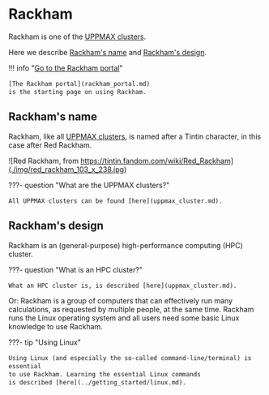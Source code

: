 # Rackham

Rackham is one of the [UPPMAX clusters](uppmax_cluster.md).

Here we describe [Rackham's name](#rackham's-name)
and [Rackham's design](#rackham's-design).

!!! info "[Go to the Rackham portal](rackham_portal.md)"

    [The Rackham portal](rackham_portal.md) 
    is the starting page on using Rackham.

## Rackham's name

Rackham, like all [UPPMAX clusters](uppmax_cluster.md), 
is named after a Tintin character,
in this case after Red Rackham.

![Red Rackham, from https://tintin.fandom.com/wiki/Red_Rackham](./img/red_rackham_103_x_238.jpg)

???- question "What are the UPPMAX clusters?"

    All UPPMAX clusters can be found [here](uppmax_cluster.md).

## Rackham's design

Rackham is an (general-purpose) high-performance computing (HPC) cluster.

???- question "What is an HPC cluster?"

    What an HPC cluster is, is described [here](uppmax_cluster.md).

Or: Rackham is a group of computers that can effectively run many calculations, 
as requested by multiple people, at the same time.
Rackham runs the Linux operating system and all users need some
basic Linux knowledge to use Rackham.

???- tip "Using Linux"

    Using Linux (and especially the so-called command-line/terminal) is essential
    to use Rackham. Learning the essential Linux commands 
    is described [here](../getting_started/linux.md).

